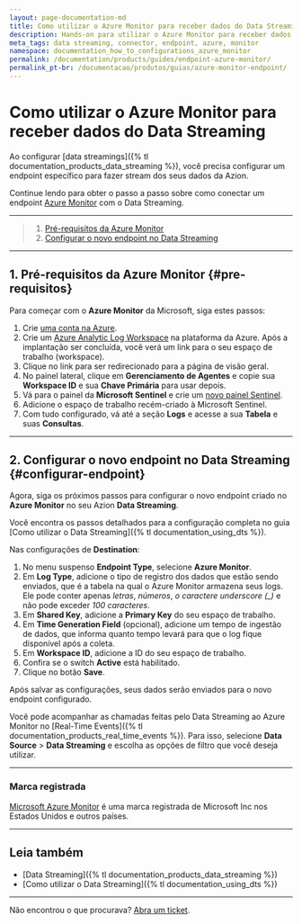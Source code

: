 ```yaml
---
layout: page-documentation-md
title: Como utilizar o Azure Monitor para receber dados do Data Streaming
description: Hands-on para utilizar o Azure Monitor para receber dados do Data Streaming
meta_tags: data streaming, connector, endpoint, azure, monitor
namespace: documentation_how_to_configurations_azure_monitor
permalink: /documentation/products/guides/endpoint-azure-monitor/
permalink_pt-br: /documentacao/produtos/guias/azure-monitor-endpoint/
---
```


# Como utilizar o Azure Monitor para receber dados do Data Streaming

Ao configurar [data streamings]({% tl documentation_products_data_streaming %}), você precisa configurar um endpoint específico para fazer stream dos seus dados da Azion.

Continue lendo para obter o passo a passo sobre como conectar um endpoint [Azure Monitor](https://azure.microsoft.com/en-us/free/) com o Data Streaming.

---

> 1. [Pré-requisitos da Azure Monitor](#pre-requisitos)
> 2. [Configurar o novo endpoint no Data Streaming](#configurar-endpoint)

---

## 1. Pré-requisitos da Azure Monitor {#pre-requisitos}

Para começar com o **Azure Monitor** da Microsoft, siga estes passos:

1. Crie [uma conta na Azure](https://azure.microsoft.com/en-us/free/).
2. Crie um [Azure Analytic Log Workspace](https://portal.azure.com/#view/HubsExtension/BrowseResource/resourceType/Microsoft.OperationalInsights%2Fworkspaces) na plataforma da Azure. Após a implantação ser concluída, você verá um link para o seu espaço de trabalho (workspace).
3. Clique no link para ser redirecionado para a página de visão geral.
4. No painel lateral, clique em **Gerenciamento de Agentes** e copie sua **Workspace ID** e sua **Chave Primária** para usar depois.
5. Vá para o painel da **Microsoft Sentinel** e crie um [novo painel Sentinel](https://portal.azure.com/#view/HubsExtension/BrowseResource/resourceType/microsoft.securityinsightsarg%2Fsentinel).
6. Adicione o espaço de trabalho recém-criado à Microsoft Sentinel.
7. Com tudo configurado, vá até a seção **Logs** e acesse a sua **Tabela** e suas **Consultas**.

---

## 2. Configurar o novo endpoint no Data Streaming {#configurar-endpoint}

Agora, siga os próximos passos para configurar o novo endpoint criado no **Azure Monitor** no seu Azion **Data Streaming**.

Você encontra os passos detalhados para a configuração completa no guia [Como utilizar o Data Streaming]({% tl documentation_using_dts %}).

Nas configurações de **Destination**:

1. No menu suspenso **Endpoint Type**, selecione **Azure Monitor**.
2. Em **Log Type**, adicione o tipo de registro dos dados que estão sendo enviados, que é a tabela na qual o Azure Monitor armazena seus logs. Ele pode conter apenas *letras*, *números*, *o caractere underscore (_)* e não pode exceder *100 caracteres*.
3. Em **Shared Key**, adicione a **Primary Key** do seu espaço de trabalho.
4. Em **Time Generation Field** (opcional), adicione um tempo de ingestão de dados, que informa quanto tempo levará para que o log fique disponível após a coleta.
5. Em **Workspace ID**, adicione a ID do seu espaço de trabalho.
6. Confira se o switch **Active** está habilitado.
7. Clique no botão **Save**.

Após salvar as configurações, seus dados serão enviados para o novo endpoint configurado.

Você pode acompanhar as chamadas feitas pelo Data ⁠Streaming ao Azure Monitor no [Real-Time Events]({% tl documentation_products_real_time_events %}). Para isso, selecione **Data Source** > **Data Streaming** e escolha as opções de filtro que você deseja utilizar.

---

### Marca registrada

[Microsoft Azure Monitor](https://www.microsoft.com/en-us/legal/intellectualproperty/Trademarks/) é uma marca registrada de Microsoft Inc nos Estados Unidos e outros países.

---

## Leia também

- [Data Streaming]({% tl documentation_products_data_streaming %})
- [Como utilizar o Data Streaming]({% tl documentation_using_dts %})

---

Não encontrou o que procurava? [Abra um ticket](https://tickets.azion.com/).
